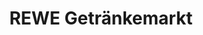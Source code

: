 ---
title: "REWE Getränkemarkt"
url: /frankfurt-am-main/rewe-getraenkemarkt-am-dachsberg/
shop: Getränke
---